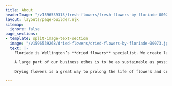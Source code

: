 ```yaml
---
title: About
headerImage: "/v1596539313/fresh-flowers/fresh-flowers-by-floriade-00029.jpg"
layout: layouts/page-builder.njk
sitemap:
  ignore: false
page_sections:
- template: split-image-text-section
  image: "/v1596539268/dried-flowers/dried-flowers-by-floriade-00073.jpg"
  text: |-
    Floriade is Wellington’s **dried flowers** specialist. We create large dried floral sculptures for corporate events, weddings and commercial installations.

    A large part of our business ethos is to be as sustainable as possible by preventing wastage. We intentionally source our flowers with the intention of drying whatever we can.

    Drying flowers is a great way to prolong the life of flowers and create something sculptural, textural and beautiful. We have a custom-built flower drying machine that allows us to provide the highest quality dried flowers.

---
```

